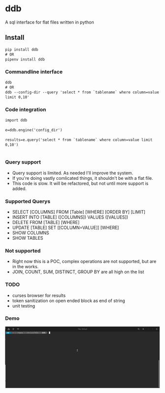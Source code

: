 # ddb
 A sql interface for flat files written in python 


## Install
```
pip install ddb
# OR
pipenv install ddb
```

### Commandline interface
```
ddb
# OR
ddb --config-dir --query 'select * from `tablename` where column=value limit 0,10'
```

### Code integration
```
import ddb

e=ddb.engine('config_dir')

results=e.query('select * from `tablename` where column=value limit 0,10')


```


### Query support
- Query support is limited. As needed I'll improve the system.
- If you're doing vastly comlicated things, it shouldn't be with a flat file.
- This code is slow. It will be refactored, but not until more support is added.


### Supported Querys
- SELECT [COLUMNS] FROM [Table] [WHERE] [ORDER BY] [LIMIT]
- INSERT INTO [TABLE] ([COLUMNS]) VALUES ([VALUES])
- DELETE FROM [TABLE] [WHERE] 
- UPDATE [TABLE] SET [[COLUMN=VALUE]] [WHERE]
- SHOW COLUMNS
- SHOW TABLES

### Not supported
- Right now this is a POC, complex operations are not supported, but are in the works.
- JOIN, COUNT, SUM, DISTINCT, GROUP BY are all high on the list

### TODO
- curses browser for results
- token sanitization on open ended block as end of string
- unit testing


### Demo
![Demo](https://raw.githubusercontent.com/chris17453/ddb/master/data/ddb-demo.gif)

